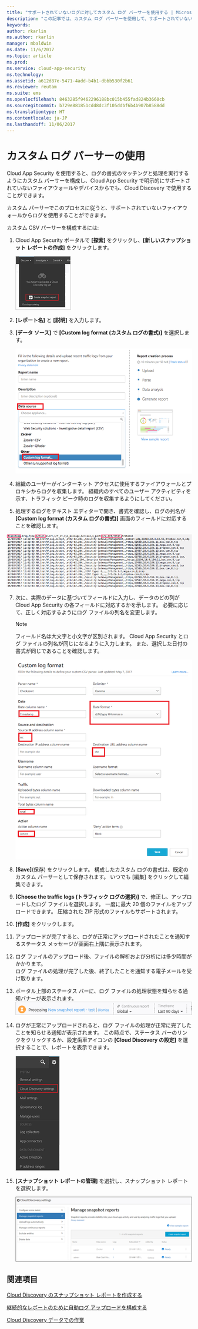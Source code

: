 ```yaml
---
title: "サポートされていないログに対してカスタム ログ パーサーを使用する | Microsoft Docs"
description: "この記事では、カスタム ログ パーサーを使用して、サポートされていないデバイスのログを Cloud App Security にアップロードする方法について説明します。"
keywords: 
author: rkarlin
ms.author: rkarlin
manager: mbaldwin
ms.date: 11/6/2017
ms.topic: article
ms.prod: 
ms.service: cloud-app-security
ms.technology: 
ms.assetid: a612d87e-5471-4add-b4b1-dbbb530f2b61
ms.reviewer: reutam
ms.suite: ems
ms.openlocfilehash: 8463285f9462296188bc015b455fad824b3660cb
ms.sourcegitcommit: b729e881851cdd8dc3f105ddbf6b4b907b8588dd
ms.translationtype: HT
ms.contentlocale: ja-JP
ms.lasthandoff: 11/06/2017
---
```

# <a name="use-a-custom-log-parser"></a>カスタム ログ パーサーの使用
Cloud App Security を使用すると、ログの書式のマッチングと処理を実行するようにカスタム パーサーを構成し、Cloud App Security で明示的にサポートされていないファイアウォールやデバイスからでも、Cloud Discovery で使用することができます。 

カスタム パーサーでこのプロセスに従うと、サポートされていないファイアウォールからログを使用することができます。 


 
カスタム CSV パーサーを構成するには:
1.  Cloud App Security ポータルで **[探索]** をクリックし、**[新しいスナップショット レポートの作成]** をクリックします。  
  
    ![新しいスナップショット レポートを作成する](./media/create-new-snapshot-report.png)
     
3.  **[レポート名]** と **[説明]** を入力します。
  
4.  **[データ ソース]** で **[Custom log format (カスタム ログの書式)]** を選択します。  

     ![新しいスナップショット レポート](./media/custom-log-upload.png)   

5. 組織のユーザーがインターネット アクセスに使用するファイアウォールとプロキシからログを収集します。 組織内のすべてのユーザー アクティビティを示す、トラフィック ピーク時のログを収集するようにしてください。 

6. 処理するログをテキスト エディターで開き、書式を確認し、ログの列名が **[Custom log format (カスタム ログの書式)]** 画面のフィールドに対応することを確認します。

  ![カスタム ログ パーサー](./media/log-data.png) 

7. 次に、実際のデータに基づいてフィールドに入力し、データのどの列が Cloud App Security の各フィールドに対応するかを示します。 必要に応じて、正しく対応するようにログ ファイルの列名を変更します。
  
   > [!NOTE]
    > フィールド名は大文字と小文字が区別されます。 Cloud App Security とログ ファイルの列名が同じになるように入力します。 また、選択した日付の書式が同じであることを確認します。

   ![カスタム ログ パーサー](./media/custom-log-parser.png) 


7. **[Save]**(保存) をクリックします。 構成したカスタム ログの書式は、既定のカスタム パーサーとして保存されます。 いつでも [編集] をクリックして編集できます。

5. **[Choose the traffic logs (トラフィック ログの選択)]** で、修正し、アップロードしたログ ファイルを選択します。 一度に最大 20 個のファイルをアップロードできます。 圧縮された ZIP 形式のファイルもサポートされます。  
  

6.  **[作成]** をクリックします。  

7.  アップロードが完了すると、ログが正常にアップロードされたことを通知するステータス メッセージが画面右上隅に表示されます。  
  
8.  ログ ファイルのアップロード後、ファイルの解析および分析には多少時間がかかります。  
ログ ファイルの処理が完了した後、終了したことを通知する電子メールを受け取ります。 
  
9. ポータル上部のステータス バーに、ログ ファイルの処理状態を知らせる通知バナーが表示されます。  
![ログ ファイル メニュー バーの処理](./media/processing-log-file-menu-bar.png) 
   
10. ログが正常にアップロードされると、ログ ファイルの処理が正常に完了したことを知らせる通知が表示されます。 この時点で、ステータス バーのリンクをクリックするか、設定歯車アイコンの **[Cloud Discovery の設定]** を選択することで、レポートを表示できます。   
  
     ![Discovery の [設定] タブ](./media/discovery-settings-tab.png)
11. **[スナップショット レポートの管理]** を選択し、スナップショット レポートを選択します。
 
    ![スナップショット レポートの管理](./media/snapshot-report-managment.png)

  
      




## <a name="see-also"></a>関連項目
 
[Cloud Discovery のスナップショット レポートを作成する](create-snapshot-cloud-discovery-reports.md)

[継続的なレポートのために自動ログ アップロードを構成する](configure-automatic-log-upload-for-continuous-reports.md)

[Cloud Discovery データでの作業](working-with-cloud-discovery-data.md)

